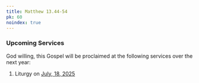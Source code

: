 ```yaml
---
title: Matthew 13.44-54
pk: 60
noindex: true
---
```


### Upcoming Services

God willing, this Gospel will be proclaimed at the following services over the next year:


1. Liturgy on [July, 18, 2025](https://orthocal.info/readings/gregorian/2025/07/18/)
